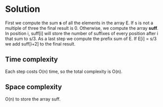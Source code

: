 # Solution

First we compute the sum **s** of all the elements in the array E. If s is not a multiple of three the final result is 0.
Otherwise, we compute the array **suff**. In position i, suff[i]  will store the number of suffixes of every position after i that sum to s/3. As a last step we compute the prefix sum of E. If E[i] = s/3  we add suff[i+2] to the final result.
## Time complexity

Each step costs O(n) time, so the total complexity is O(n).

## Space complexity

O(n) to store the array suff.